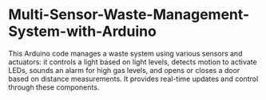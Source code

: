 # Multi-Sensor-Waste-Management-System-with-Arduino
This Arduino code manages a waste system using various sensors and actuators: it controls a light based on light levels, detects motion to activate LEDs, sounds an alarm for high gas levels, and opens or closes a door based on distance measurements. It provides real-time updates and control through these components.
